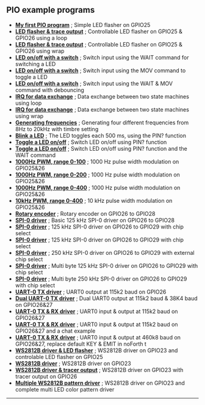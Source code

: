 ## PIO example programs ##

- [****My first PIO program****](Bit%20toggle-1%20(GPIO25).f) ; Simple LED flasher on GPIO25
- [****LED flasher & trace output****](Bit%20toggle-2%20(GPIO25&26).f) ; Controllable LED flasher on GPIO25 & GPIO26 using a loop
- [****LED flasher & trace output****](Bit%20toggle-3%20(GPIO25&26).f) ; Controllable LED flasher on GPIO25 & GPIO26 using wrap
- [****LED on/off with a switch****](In&out-1%20(GPIO24&25).f) ; Switch input using the WAIT command for switching a LED
- [****LED on/off with a switch****](In&out-2%20(GPIO24&25)%20compact.f) ; Switch input using the MOV command to toggle a LED
- [****LED on/off with a switch****](In&out-3%20(GPIO24&25)%20debounce,%20invert.f) ; Switch input using the WAIT & MOV command with debouncing
- [****IRQ for data exchange****](irq-1%20(GPIO24&25)%20loop.f) ; Data exchange between two state machines using loop
- [****IRQ for data exchange****](irq-2%20(GPIO24&25)%20wrap.f) ; Data exchange between two state machines using wrap
- [****Generating frequencies****](music-0%20(GPIO26to29).f) ; Generating four different frequencies from 8Hz to 20kHz with timbre setting
- [****Blink a LED****](on&off-1%20(GPIO24&25)%20pin,%20invert,%20delay.f) ; The LED toggles each 500 ms, using the PIN? function
- [****Toggle a LED on/off****](on&off-2%20(GPIO24&25)%20pin,%20invert,%20debounce.f) ; Switch LED on/off using PIN? function
- [****Toggle a LED on/off****](on&off-3%20(GPIO24&25)%20pin,%20invert,%20wait.f) ; Switch LED on/off using PIN? function and the WAIT command
- [****1000Hz PWM, range 0-100****](PWM-1%20(GPIO25&26)%201000Hz,%20100%20range.f) ; 1000 Hz pulse width modulation on GPIO25&26
- [****1000Hz PWM, range 0-200****](PWM-2%20(GPIO25&26)%201000Hz,%20200%20range.f) ; 1000 Hz pulse width modulation on GPIO25&26
- [****1000Hz PWM, range 0-400****](PWM-3%20(GPIO25&26)%201000Hz,%20400%20range.f) ; 1000 Hz pulse width modulation on GPIO25&26
- [****10kHz PWM, range 0-400****](PWM-4%20(GPIO25&26)%2010000Hz,%20400%20range.f) ; 10 kHz pulse width modulation on GPIO25&26
- [****Rotary encoder****](rotary-0%20(GPIO26to28)%20encoder.f) ; Rotary encoder on GPIO26 to GPIO28
- [****SPI-0 driver****](spi-0%20(GPIO26to29)%20125kHz.f) ; Basic 125 kHz SPI-0 driver on GPIO26 to GPIO28
- [****SPI-0 driver****](spi-1%20(GPIO26to29)%20125kHz&20%cs,%20v1.f) ; 125 kHz SPI-0 driver on GPIO26 to GPIO29 with chip select
- [****SPI-0 driver****](spi-2%20(GPIO26to29)%20125kHz&20%cs,%20v2.f) ; 125 kHz SPI-0 driver on GPIO26 to GPIO29 with chip select
- [****SPI-0 driver****](spi-3%20(GPIO26to29)%20250kHz%20&%20cs%20with%20normal%20IO.f) ; 250 kHz SPI-0 driver on GPIO26 to GPIO29 with external chip select
- [****SPI-0 driver****](spi-4%20(GPIO26to29)%20125kHz%20&%20cs%20with%20mulitple%20bytes%20data.f) ; Multi byte 125 kHz SPI-0 driver on GPIO26 to GPIO29 with chip select
- [****SPI-0 driver****](spi-5%20(GPIO26to29)%20250kHz%20&%20cs%20mulitple%20bytes.f) ;  Multi byte 250 kHz SPI-0 driver on GPIO26 to GPIO29 with chip select
- [****UART-0 TX driver****](uart-0,%20TX%20(GPIO26)%20single%20uart%20using%20=baud.f) ; UART0 output at 115k2 baud on GPIO26
- [****Dual UART-0 TX driver****](uart-1,%20TX%20(GPIO26)%20single%20uart%20using%20=baud%20&%20clone.f) ; Dual UART0 output at 115k2 baud & 38K4 baud on GPIO26&27
- [****UART-0 TX & RX driver****](uart-2,%20TX,RX%20(GPIO26&27)%20single%20uart.f) ; UART0 input & output at 115k2 baud on GPIO26&27
- [****UART-0 TX & RX driver****](uart-3,%20TX%20(GPIO26&27)%20with%20chat%20example.f) ; UART0 input & output at 115k2 baud on GPIO26&27 and a chat example
- [****UART-0 TX & RX driver****](uart-4,%20TX,%20RX%20(GPIO26&27)%20replace%20KEY%20&%20EMIT.f) ; UART0 input & output at 460k8 baud on GPIO26&27, replace default KEY & EMIT in noForth t
- [****WS2812B driver & LED flasher****](WS2812%20on%20GPIO23%20&%20flash%20on%20GPIO25.f) ; WS2812B driver on GPIO23 and controlable LED flasher on GPIO25
- [****WS2812B driver****](WS2812%20on%20GPIO23.f) ; WS2812B driver on GPIO23 
- [****WS2812B driver & tracer output****](WS2812%20on%20GPIO23%20&%20trace%20output%20on%20GPIO26.f) ; WS2812B driver on GPIO23 with tracer output on GPIO26
- [****Multiple WS2812B pattern driver****](WS2812%20on%20GPIO23%20&%20multi%20color%20pattern%20driver.f) ; WS2812B driver on GPIO23 and complete multi LED color pattern driver

***
